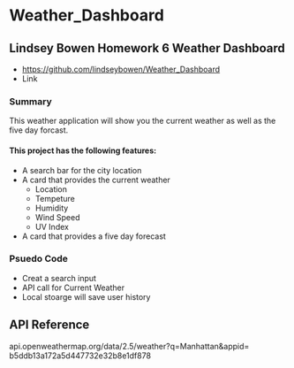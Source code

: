# Weather_Dashboard # 

## Lindsey Bowen Homework 6 Weather Dashboard ## 
* https://github.com/lindseybowen/Weather_Dashboard
* Link 

### Summary ###
This weather application will show you the current weather as well as the five day forcast. 

#### This project has the following features: ####
* A search bar for the city location 
* A card that provides the current weather 
    * Location 
    * Tempeture 
    * Humidity 
    * Wind Speed 
    * UV Index 
* A card that provides a five day forecast 

### Psuedo Code ### 
* Creat a search input 
* API call for Current Weather 
* Local stoarge will save user history 

## API Reference ##
api.openweathermap.org/data/2.5/weather?q=Manhattan&appid= b5ddb13a172a5d447732e32b8e1df878




